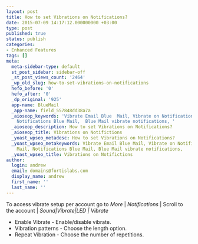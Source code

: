 ```yaml
---
layout: post
title: How to set Vibrations on Notifications?
date: 2015-07-09 14:17:12.000000000 +03:00
type: post
published: true
status: publish
categories:
- Enhanced Features
tags: []
meta:
  meta-sidebar-type: default
  st_post_sidebar: sidebar-off
  _st_post_views_count: '2464'
  _wp_old_slug: how-to-set-vibrations-on-notifications
  hefo_before: '0'
  hefo_after: '0'
  _dp_original: '925'
  app-name: BlueMail
  _app-name: field_557848dd38a7a
  _aioseop_keywords: 'Vibrate Email Blue  Mail, Vibrate on Notifications Blue Mail,
    Notifications Blue Mail,  Blue Mail vibrate notifications, '
  _aioseop_description: How to set Vibrations on Notifications?
  _aioseop_title: Vibrations on Notifictions
  _yoast_wpseo_metadesc: How to set Vibrations on Notifications?
  _yoast_wpseo_metakeywords: Vibrate Email Blue Mail, Vibrate on Notifications Blue
    Mail, Notifications Blue Mail, Blue Mail vibrate notifications,
  _yoast_wpseo_title: Vibrations on Notifictions
author:
  login: andrew
  email: domains@fortislabs.com
  display_name: andrew
  first_name: ''
  last_name: ''
---
```

<p>To access vibrate setup per account go to <i>More</i> | <i>Notifications</i> | Scroll to the account | <em>Sound|Vibrate|LED</em> <em>|</em><em> Vibrate</em></p>
<ul>
<li>Enable Vibrate - Enable/disable vibrate.</li>
<li>Vibration patterns - Choose the length option.</li>
<li>Repeat Vibration - Choose the number of repetitions.</li>
</ul>
